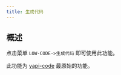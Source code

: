 ```yaml
---
title: 生成代码
---
```


## 概述

点击菜单 `LOW-CODE->生成代码` 即可使用此功能。

<p></p>
<p></p>

此功能为 [yapi-code](https://marketplace.visualstudio.com/items?itemName=wjkang.yapi-code) 最原始的功能。
